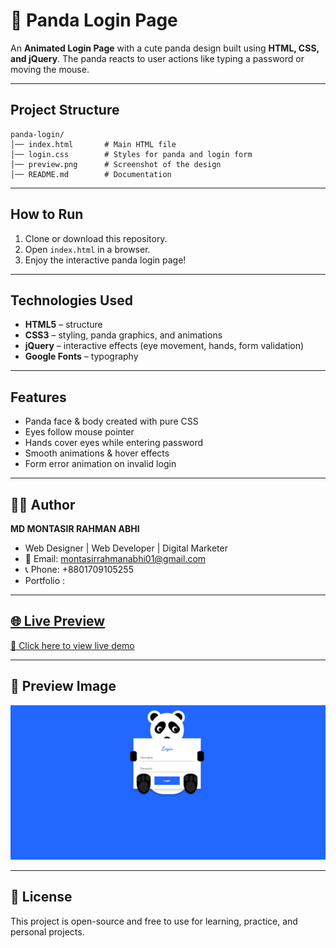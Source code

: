 # 🐼 Panda Login Page

An **Animated Login Page** with a cute panda design built using **HTML, CSS, and jQuery**.
The panda reacts to user actions like typing a password or moving the mouse.

---

##  Project Structure

```
panda-login/
│── index.html       # Main HTML file
│── login.css        # Styles for panda and login form
│── preview.png      # Screenshot of the design
│── README.md        # Documentation
```

---

##  How to Run

1. Clone or download this repository.
2. Open `index.html` in a browser.
3. Enjoy the interactive panda login page! 

---

##  Technologies Used

* **HTML5** – structure
* **CSS3** – styling, panda graphics, and animations
* **jQuery** – interactive effects (eye movement, hands, form validation)
* **Google Fonts** – typography

---

##  Features

* Panda face & body created with pure CSS
* Eyes follow mouse pointer 
* Hands cover eyes while entering password 
* Smooth animations & hover effects
* Form error animation on invalid login

---

## 👨‍💻 Author

**MD MONTASIR RAHMAN ABHI**

* Web Designer | Web Developer | Digital Marketer
* 📧 Email: [montasirrahmanabhi01@gmail.com](mailto:montasirrahmanabhi01@gmail.com)
* 📞 Phone: +8801709105255
* Portfolio : <a href="https://www.montasirabhi.com/">

---

## 🌐 Live Preview

[🔗 Click here to view live demo](#)


---

## 📸 Preview Image

<img src="Preview.png">

---

## 📜 License

This project is open-source and free to use for learning, practice, and personal projects.

